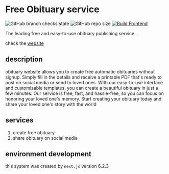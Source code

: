 # Free Obituary service

![GitHub branch checks state](https://img.shields.io/github/checks-status/eliassalom/website/main?style=for-the-badge)
![GitHub repo size](https://img.shields.io/github/repo-size/eliassalom/website?style=for-the-badge)
[![Build Frontend](https://github.com/EliasSalom/obituary-creator/actions/workflows/nextjs.yml/badge.svg)](https://github.com/EliasSalom/obituary-creator/actions/workflows/nextjs.yml)

The leading free and easy-to-use obituary publishing service.

check the [website]()

## description

obituary website allows you to create free automatic obituaries without signup. Simply fill in the
details and receive a printable PDF that's ready to post on social media or send to loved ones. With our
easy-to-use interface and customizable templates, you can create a beautiful obituary in just a few
minutes. Our service is free, fast, and hassle-free, so you can focus on honoring your loved one's
memory. Start creating your obituary today and share your loved one's story with the world

## services

1. create free obituary
2. share obituary on social media

## environment development

this system was created by `next.js`
version 6.2.3